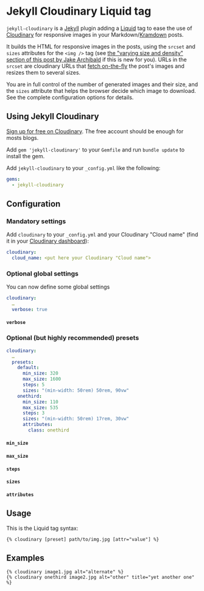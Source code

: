 # Jekyll Cloudinary Liquid tag

`jekyll-cloudinary` is a [Jekyll](http://jekyllrb.com/) plugin adding a [Liquid](http://liquidmarkup.org) tag to ease the use of [Cloudinary](http://cloudinary.com/invites/lpov9zyyucivvxsnalc5/sgyyc0j14k6p0sbt51nw) for responsive images in your Markdown/[Kramdown](http://kramdown.gettalong.org/) posts.

It builds the HTML for responsive images in the posts, using the `srcset` and `sizes` attributes for the `<img />` tag (see [the "varying size and density" section of this post by Jake Archibald](https://jakearchibald.com/2015/anatomy-of-responsive-images/#varying-size-and-density) if this is new for you). URLs in the `srcset` are cloudinary URLs that [fetch on-the-fly](http://cloudinary.com/features#fetch) the post's images and resizes them to several sizes.

You are in full control of the number of generated images and their size, and the `sizes` attribute that helps the browser decide which image to download. See the complete configuration options for details.

## Using Jekyll Cloudinary

[Sign up for free on Cloudinary](http://cloudinary.com/invites/lpov9zyyucivvxsnalc5/sgyyc0j14k6p0sbt51nw). The free account should be enough for mosts blogs.

Add `gem 'jekyll-cloudinary'` to your `Gemfile` and run `bundle update` to install the gem.

Add `jekyll-cloudinary` to your `_config.yml` like the following:

```yaml
gems:
  - jekyll-cloudinary
```

## Configuration

### Mandatory settings

Add `cloudinary` to your `_config.yml` and your Cloudinary "Cloud name" (find it in your [Cloudinary dashboard](https://cloudinary.com/console)):

```yaml
cloudinary:
  cloud_name: <put here your Cloudinary "Cloud name">
```

### Optional global settings

You can now define some global settings

```yaml
cloudinary:
  …
  verbose: true
```

#### `verbose`


### Optional (but highly recommended) presets

```yaml
cloudinary:
  …
  presets:
    default:
      min_size: 320
      max_size: 1600
      steps: 5
      sizes: "(min-width: 50rem) 50rem, 90vw"
    onethird:
      min_size: 110
      max_size: 535
      steps: 3
      sizes: "(min-width: 50rem) 17rem, 30vw"
      attributes:
        class: onethird
```

#### `min_size`

#### `max_size`

#### `steps`

#### `sizes`

#### `attributes`

## Usage

This is the Liquid tag syntax:

```liquid
{% cloudinary [preset] path/to/img.jpg [attr="value"] %}
```

## Examples

```liquid
{% cloudinary image1.jpg alt="alternate" %}
{% cloudinary onethird image2.jpg alt="other" title="yet another one" %}
```

